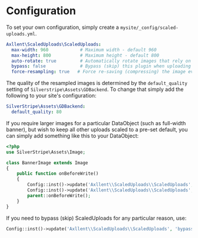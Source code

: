# Configuration

To set your own configuration, simply create a `mysite/_config/scaled-uploads.yml`.

```yaml
Axllent\ScaledUploads\ScaledUploads:
  max-width: 960            # Maximum width - default 960
  max-height: 800           # Maximum height - default 800
  auto-rotate: true         # Automatically rotate images that rely on exif information for rotation - default true
  bypass: false             # Bypass (skip) this plugin when uploading - default false
  force-resampling: true   # Force re-saving (compressing) the image even if it is smaller - default false
```

The quality of the resampled images is determined by the `default_quality` setting of `Silverstripe\Assets\GDBackend`.
To change that simply add the following to your site's configuration:

```yaml
SilverStripe\Assets\GDBackend:
  default_quality: 80
```

If you require larger images for a particular DataObject (such as full-width banner), but wish to keep all other uploads scaled
to a pre-set default, you can simply add something like this to your DataObject:

```php
<?php
use SilverStripe\Assets\Image;

class BannerImage extends Image
{
    public function onBeforeWrite()
    {
        Config::inst()->update('Axllent\\ScaledUploads\\ScaledUploads', 'max-width', 1600);
        Config::inst()->update('Axllent\\ScaledUploads\\ScaledUploads', 'max-height', 1600);
        parent::onBeforeWrite();
    }
}
```

If you need to bypass (skip) ScaledUploads for any particular reason, use:

```php
Config::inst()->update('Axllent\\ScaledUploads\\ScaledUploads', 'bypass', true);
```
